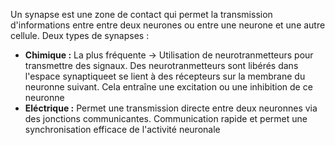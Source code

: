 Un synapse est une zone de contact qui permet la transmission d'informations entre entre deux neurones ou entre une neurone et une autre cellule. Deux types de synapses :
- **Chimique :** La plus fréquente → Utilisation de neurotranmetteurs pour transmettre des signaux. Des neurotranmetteurs sont libérés dans l'espace synaptiqueet se lient à des récepteurs sur la membrane du neuronne suivant. Cela entraîne une excitation ou une inhibition de ce neuronne
- **Eléctrique :** Permet une transmission directe entre deux neuronnes via des jonctions communicantes. Communication rapide et permet une synchronisation efficace de l'activité neuronale